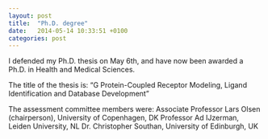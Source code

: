 ```yaml
---
layout: post
title:  "Ph.D. degree"
date:   2014-05-14 10:33:51 +0100
categories: post
---
```

I defended my Ph.D. thesis on May 6th, and have now been awarded a Ph.D. in Health and Medical Sciences.

The title of the thesis is: “G Protein-Coupled Receptor Modeling, Ligand Identification and Database Development”

The assessment committee members were:
Associate Professor Lars Olsen (chairperson), University of Copenhagen, DK
Professor Ad IJzerman, Leiden University, NL
Dr. Christopher Southan, University of Edinburgh, UK
